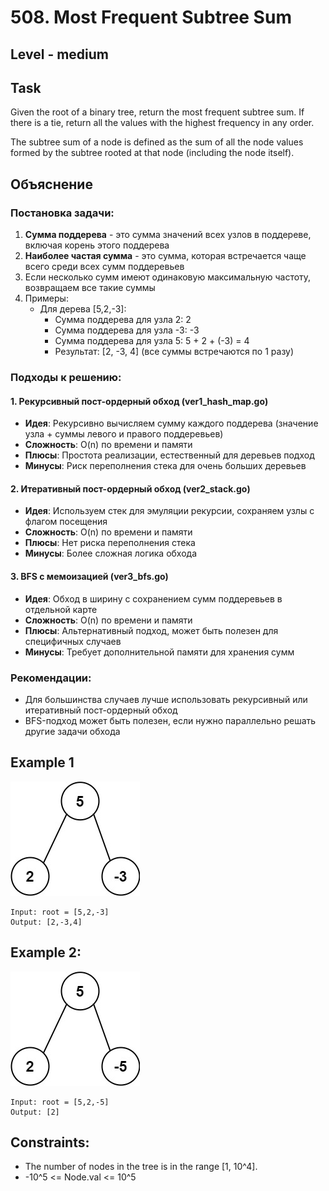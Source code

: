 # 508. Most Frequent Subtree Sum


## Level - medium


## Task
Given the root of a binary tree, return the most frequent subtree sum. If there is a tie, return all the values with the highest frequency in any order.

The subtree sum of a node is defined as the sum of all the node values formed by the subtree rooted at that node (including the node itself).


## Объяснение

### Постановка задачи:
1. **Сумма поддерева** - это сумма значений всех узлов в поддереве, включая корень этого поддерева
2. **Наиболее частая сумма** - это сумма, которая встречается чаще всего среди всех сумм поддеревьев
3. Если несколько сумм имеют одинаковую максимальную частоту, возвращаем все такие суммы
4. Примеры:
   - Для дерева [5,2,-3]:
     * Сумма поддерева для узла 2: 2
     * Сумма поддерева для узла -3: -3 
     * Сумма поддерева для узла 5: 5 + 2 + (-3) = 4
     * Результат: [2, -3, 4] (все суммы встречаются по 1 разу)

### Подходы к решению:

#### 1. Рекурсивный пост-ордерный обход (ver1_hash_map.go)
- **Идея**: Рекурсивно вычисляем сумму каждого поддерева (значение узла + суммы левого и правого поддеревьев)
- **Сложность**: O(n) по времени и памяти
- **Плюсы**: Простота реализации, естественный для деревьев подход
- **Минусы**: Риск переполнения стека для очень больших деревьев

#### 2. Итеративный пост-ордерный обход (ver2_stack.go) 
- **Идея**: Используем стек для эмуляции рекурсии, сохраняем узлы с флагом посещения
- **Сложность**: O(n) по времени и памяти
- **Плюсы**: Нет риска переполнения стека
- **Минусы**: Более сложная логика обхода

#### 3. BFS с мемоизацией (ver3_bfs.go)
- **Идея**: Обход в ширину с сохранением сумм поддеревьев в отдельной карте
- **Сложность**: O(n) по времени и памяти  
- **Плюсы**: Альтернативный подход, может быть полезен для специфичных случаев
- **Минусы**: Требует дополнительной памяти для хранения сумм

### Рекомендации:
- Для большинства случаев лучше использовать рекурсивный или итеративный пост-ордерный обход
- BFS-подход может быть полезен, если нужно параллельно решать другие задачи обхода


## Example 1
![alt text](image.png)
```
Input: root = [5,2,-3]
Output: [2,-3,4]
```


## Example 2:
![alt text](image-1.png)
```
Input: root = [5,2,-5]
Output: [2]
```


## Constraints:
- The number of nodes in the tree is in the range [1, 10^4].
- -10^5 <= Node.val <= 10^5